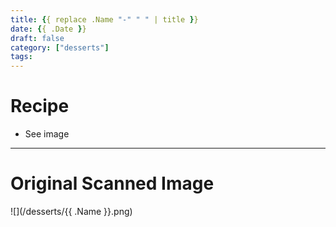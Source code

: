 ```yaml
---
title: {{ replace .Name "-" " " | title }}
date: {{ .Date }}
draft: false
category: ["desserts"]
tags:
---
```


# Recipe

- See image

-----

# Original Scanned Image

![](/desserts/{{ .Name }}.png)